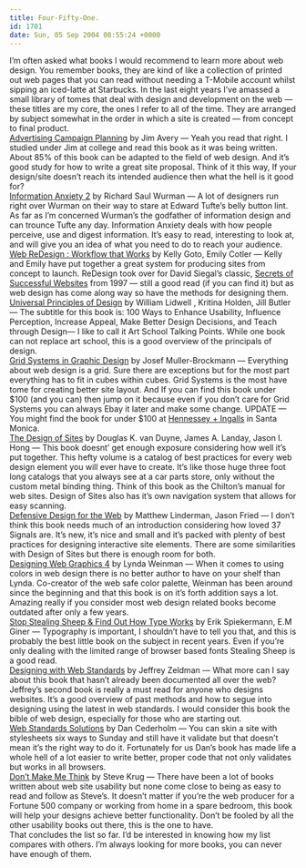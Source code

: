 ```yaml
---
title: Four-Fifty-One.
id: 1701
date: Sun, 05 Sep 2004 08:55:24 +0000
---
```


I’m often asked what books I would recommend to learn more about web design. You remember books, they are kind of like a collection of printed out web pages that you can read without needing a T-Mobile account whilst sipping an iced-latte at Starbucks. In the last eight years I’ve amassed a small library of tomes that deal with design and development on the web — these titles are my core, the ones I refer to all of the time. They are arranged by subject somewhat in the order in which a site is created — from concept to final product.  
[Advertising Campaign Planning](http://www.amazon.com/exec/obidos/ASIN/188722906X/ref=nosim/airbag-20) by Jim Avery — Yeah you read that right. I studied under Jim at college and read this book as it was being written. About 85% of this book can be adapted to the field of web design. And it’s good study for how to write a great site proposal. Think of it this way, If your design/site doesn’t reach its intended audience then what the hell is it good for?  
[Information Anxiety 2](http://www.amazon.com/exec/obidos/ASIN/0789724103/ref=nosim/airbag-20) by Richard Saul Wurman — A lot of designers run right over Wurman on their way to stare at Edward Tufte’s belly button lint. As far as I’m concerned Wurman’s the godfather of information design and can trounce Tufte any day. Information Anxiety deals with how people perceive, use and digest information. It’s easy to read, interesting to look at, and will give you an idea of what you need to do to reach your audience.  
[Web ReDesign : Workflow that Works](http://www.amazon.com/exec/obidos/ASIN/0735710627/ref=nosim/airbag-20) by Kelly Goto, Emily Cotler — Kelly and Emily have put together a great system for producing sites from concept to launch. ReDesign took over for David Siegal’s classic, [Secrets of Successful Websites](http://www.amazon.com/exec/obidos/ASIN/1568303823/ref=nosim/airbag-20) from 1997 — still a good read (if you can find it) but as web design has come along way so have the methods for designing them.  
[Universal Principles of Design](http://www.amazon.com/exec/obidos/ASIN/1592530079/ref=nosim/airbag-20) by William Lidwell , Kritina Holden, Jill Butler — The subtitle for this book is: 100 Ways to Enhance Usability, Influence Perception, Increase Appeal, Make Better Design Decisions, and Teach through Design— I like to call it Art School Talking Points. While one book can not replace art school, this is a good overview of the principals of design.  
[Grid Systems in Graphic Design]() by Josef Muller-Brockmann — Everything about web design is a grid. Sure there are exceptions but for the most part everything has to fit in cubes within cubes. Grid Systems is the most have tome for creating better site layout. And If you can find this book under $100 (and you can) then jump on it because even if you don’t care for Grid Systems you can always Ebay it later and make some change. <span class="caps">UPDATE</span> — You might find the book for under $100 at [Hennessey + Ingalls](http://www.hennesseyingalls.com/design/3721201450.htm) in Santa Monica.  
[The Design of Sites](http://www.amazon.com/exec/obidos/ASIN/020172149X/ref=nosim/airbag-20) by Douglas K. van Duyne, James A. Landay, Jason I. Hong — This book doesnt’ get enough exposure considering how well it’s put together. This hefty volume is a catalog of best practices for every web design element you will ever have to create. It’s like those huge three foot long catalogs that you always see at a car parts store, only without the custom metal binding thing. Think of this book as the Chilton’s manual for web sites. Design of Sites also has it’s own navigation system that allows for easy scanning.  
[Defensive Design for the Web](http://www.amazon.com/exec/obidos/ASIN/073571410X/ref=nosim/airbag-20) by Matthew Linderman, Jason Fried — I don’t think this book needs much of an introduction considering how loved 37 Signals are. It’s new, it’s nice and small and it’s packed with plenty of best practices for designing interactive site elements. There are some similarities with Design of Sites but there is enough room for both.  
[Designing Web Graphics 4](http://www.amazon.com/exec/obidos/ASIN/0735710791/ref=nosim/airbag-20) by Lynda Weinman — When it comes to using colors in web design there is no better author to have on your shelf than Lynda. Co-creator of the web safe color palette, Weinman has been around since the beginning and that this book is on it’s forth addition says a lot. Amazing really if you consider most web design related books become outdated after only a few years.  
[Stop Stealing Sheep & Find Out How Type Works](http://www.amazon.com/exec/obidos/ASIN/0201703394/ref=nosim/airbag-20) by Erik Spiekermann, E.M Giner — Typography is important, I shouldn’t have to tell you that, and this is probably the best little book on the subject in recent years. Even if you’re only dealing with the limited range of browser based fonts Stealing Sheep is a good read.  
[Designing with Web Standards](http://www.amazon.com/exec/obidos/ASIN/0735712018/ref=nosim/airbag-20) by Jeffrey Zeldman — What more can I say about this book that hasn’t already been documented all over the web? Jeffrey’s second book is really a must read for anyone who designs websites. It’s a good overview of past methods and how to segue into designing using the latest in web standards. I would consider this book the bible of web design, especially for those who are starting out.  
[Web Standards Solutions](http://www.amazon.com/exec/obidos/ASIN/1590593812/ref=nosim/airbag-20) by Dan Cederholm — You can skin a site with stylesheets six ways to Sunday and still have it validate but that doesn’t mean it’s the right way to do it. Fortunately for us Dan’s book has made life a whole hell of a lot easier to write better, proper code that not only validates but works in all browsers.  
[Don’t Make Me Think](http://www.amazon.com/exec/obidos/ASIN/0789723107/ref=nosim/airbag-20) by Steve Krug — There have been a lot of books written about web site usability but none come close to being as easy to read and follow as Steve’s. It doesn’t matter if you’re the web producer for a Fortune 500 company or working from home in a spare bedroom, this book will help your designs achieve better functionality. Don’t be fooled by all the other usability books out there, this is the one to have.  
 That concludes the list so far. I’d be interested in knowing how my list compares with others. I’m always looking for more books, you can never have enough of them.



